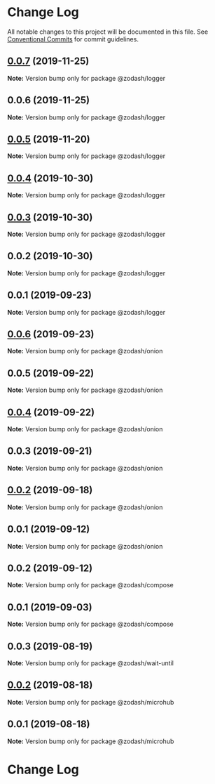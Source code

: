 # Change Log

All notable changes to this project will be documented in this file.
See [Conventional Commits](https://conventionalcommits.org) for commit guidelines.

## [0.0.7](https://github.com/zcorky/zodash/compare/@zodash/logger@0.0.6...@zodash/logger@0.0.7) (2019-11-25)

**Note:** Version bump only for package @zodash/logger





## 0.0.6 (2019-11-25)

**Note:** Version bump only for package @zodash/logger





## [0.0.5](https://github.com/zcorky/zodash/compare/@zodash/logger@0.0.4...@zodash/logger@0.0.5) (2019-11-20)

**Note:** Version bump only for package @zodash/logger





## [0.0.4](https://github.com/zcorky/zodash/compare/@zodash/logger@0.0.3...@zodash/logger@0.0.4) (2019-10-30)

**Note:** Version bump only for package @zodash/logger





## [0.0.3](https://github.com/zcorky/zodash/compare/@zodash/logger@0.0.2...@zodash/logger@0.0.3) (2019-10-30)

**Note:** Version bump only for package @zodash/logger





## 0.0.2 (2019-10-30)

**Note:** Version bump only for package @zodash/logger





## 0.0.1 (2019-09-23)

**Note:** Version bump only for package @zodash/logger





## [0.0.6](https://github.com/zcorky/zodash/compare/@zodash/onion@0.0.5...@zodash/onion@0.0.6) (2019-09-23)

**Note:** Version bump only for package @zodash/onion





## 0.0.5 (2019-09-22)

**Note:** Version bump only for package @zodash/onion





## [0.0.4](https://github.com/zcorky/zodash/compare/@zodash/onion@0.0.3...@zodash/onion@0.0.4) (2019-09-22)

**Note:** Version bump only for package @zodash/onion





## 0.0.3 (2019-09-21)

**Note:** Version bump only for package @zodash/onion





## [0.0.2](https://github.com/zcorky/zodash/compare/@zodash/onion@0.0.1...@zodash/onion@0.0.2) (2019-09-18)

**Note:** Version bump only for package @zodash/onion





## 0.0.1 (2019-09-12)

**Note:** Version bump only for package @zodash/onion





## 0.0.2 (2019-09-12)

**Note:** Version bump only for package @zodash/compose





## 0.0.1 (2019-09-03)

**Note:** Version bump only for package @zodash/compose





## 0.0.3 (2019-08-19)

**Note:** Version bump only for package @zodash/wait-until





## [0.0.2](https://github.com/zcorky/zodash/compare/@zodash/microhub@0.0.1...@zodash/microhub@0.0.2) (2019-08-18)

**Note:** Version bump only for package @zodash/microhub





## 0.0.1 (2019-08-18)

**Note:** Version bump only for package @zodash/microhub





# Change Log
